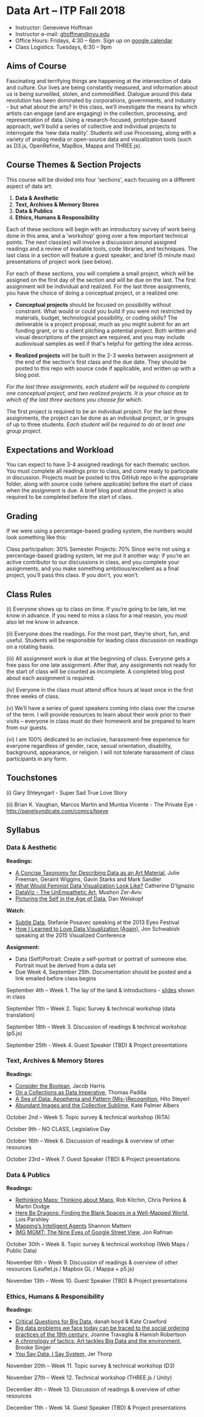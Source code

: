 # Data Art –  ITP Fall 2018

* Instructor: Genevieve Hoffman
* Instructor e-mail: ghoffman@nyu.edu
* Office Hours: Fridays, 4:30 – 6pm. Sign up on [google calendar](https://calendar.google.com/calendar/selfsched?sstoken=UU1URHpmUlVpc1JyfGRlZmF1bHR8ZmQ4YjEyYjA2M2NjZTc0MjM0OGU0YmMzZDQ3OWU5Yzk)
* Class Logistics: Tuesdays, 6:30 – 9pm 

## Aims of Course

Fascinating and terrifying things are happening at the intersection of data and culture. Our lives are being constantly measured, and information about us is being surveilled, stolen, and commodified. Dialogue around this data revolution has been dominated by corporations, governments, and industry - but what about the arts? In this class, we’ll investigate the means by which artists can engage (and are engaging) in the collection, processing, and representation of data. Using a research-focused, prototype-based approach, we’ll build a series of collective and individual projects to interrogate the ‘new data reality’. Students will use Processing, along with a variety of analog media or open-source data and visualization tools (such as D3.js, OpenRefine, MapBox, Mappa and THREE.js).

## Course Themes & Section Projects

This course will be divided into four 'sections', each focusing on a different aspect of data art:

1. **Data & Aesthetic**
2. **Text, Archives & Memory Stores**
3. **Data & Publics**
4. **Ethics, Humans & Responsibility**

Each of these sections will begin with an introductory survey of work being done in this area, and a 'workshop' going over a few important technical points. The next class(es) will involve a discussion around assigned readings and a review of available tools, code libraries, and techniques. The last class in a section will feature a guest speaker, and brief (5 minute max) presentations of project work (see below).

For each of these sections, you will complete a small project, which will be assigned on the first day of the section and will be due on the last. The first assignment will be individual and realized. For the last three assignments, you have the choice of doing a conceptual project, or a realized one:

* **Conceptual projects** should be focused on possibility without constraint. What would or could you build if you were not restricted by materials, budget, technological possibility, or coding skills? The deliverable is a project proposal, much as you might submit for an art funding grant, or to a client pitching a potential project. Both written and visual descriptions of the project are required, and you may include audiovisual samples as well if that's helpful for getting the idea across. 

* **Realized projects** will be built in the 2-3 weeks between assignment at the end of the section's first class and the due date. They should be posted to this repo with source code if applicable, and written up with a blog post.

*For the last three assignments, each student will be required to complete one conceptual project, and two realized projects. It is your choice as to which of the last three sections you choose for which.*

The first project is required to be an individual project. For the last three assignments, the project can be done as an individual project, or in groups of up to three students. *Each student will be required to do at least one group project.*

## Expectations and Workload

You can expect to have 3-4 assigned readings for each thematic section. You must complete all readings prior to class, and come ready to participate in discussion. Projects must be posted to this GitHub repo in the appropriate folder, along with source code (where applicable) before the start of class when the assignment is due. A brief blog post about the project is also required to be completed before the start of class. 

## Grading

If we were using a percentage-based grading system, the numbers would look something like this:

Class participation: 30%
Semester Projects: 70%
Since we’re not using a percentage-based grading system, let me put it another way: if you’re an active contributor to our discussions in class, and you complete your assignments, and you make something ambitious/excellent as a final project, you’ll pass this class. If you don’t, you won’t.

## Class Rules

(i) Everyone shows up to class on time. If you’re going to be late, let me know in advance. If you need to miss a class for a real reason, you must also let me know in advance.

(ii) Everyone does the readings. For the most part, they’re short, fun, and useful. Students will be responsible for leading class discussion on readings on a rotating basis.

(iii) All assignment work is due at the beginning of class. Everyone gets a free pass for one late assignment. After that, any assignments not ready for the start of class will be counted as incomplete. A completed blog post about each assignment is required.

(iv) Everyone in the class must attend office hours at least once in the first three weeks of class.

(v) We’ll have a series of guest speakers coming into class over the course of the term. I will provide resources to learn about their work prior to their visits – everyone in class must do their homework and be prepared to learn from our guests.

(vi) I am 100% dedicated to an inclusive, harassment-free experience for everyone regardless of gender, race, sexual orientation, disability, background, appearance, or religion. I will not tolerate harassment of class participants in any form.

## Touchstones

(i) Gary Shteyngart - Super Sad True Love Story

(ii) Brian K. Vaughan, Marcos Martin and Muntsa Vicente - The Private Eye - http://panelsyndicate.com/comics/tpeye

## Syllabus

### Data & Aesthetic

**Readings:**
* [A Concise Taxonomy for Describing Data as an Art Material,](http://www.mitpressjournals.org/doi/pdf/10.1162/LEON_a_01414) Julie Freeman, Geraint Wiggins, Gavin Starks and Mark Sandler
* [What Would Feminist Data Visualization Look Like?](https://civic.mit.edu/feminist-data-visualization) Catherine D'Ignazio
* [DataViz - The UnEmpathetic Art,](https://responsibledata.io/dataviz-the-unempathetic-art/) Mushon Zer-Aviv
* [Picturing the Self in the Age of Data,](http://proxy.library.nyu.edu/login?url=http://search.ebscohost.com/login.aspx?direct=true&db=asu&AN=96975438&site=ehost-live) Dan Weiskopf

**Watch:**
* [Subtle Data,](https://vimeo.com/72246588) Stefanie Posavec speaking at the 2013 Eyeo Festival
* [How I Learned to Love Data Visualization (Again),](https://vimeo.com/159297152) Jon Schwabish speaking at the 2015 Visualized Conference

**Assignment:** 
* Data (Self)Portrait: Create a self-portrait or portrait of someone else. Portrait must be derived from a data set
* Due Week 4, September 25th. Documentation should be posted and a link emailed before class begins

September 4th – Week 1. The lay of the land & introductions - [slides](https://drive.google.com/open?id=1kgTB-9lz4qS0vNXsMAGZpL9nSZWpjmgD) shown in class

September 11th – Week 2. Topic Survey & technical workshop (data translation)

September 18th – Week 3. Discussion of readings & technical workshop (p5.js)

September 25th - Week 4. Guest Speaker (TBD) & Project presentations

### Text, Archives & Memory Stores

**Readings:**
* [Consider the Boolean,](https://source.opennews.org/articles/consider-boolean) Jacob Harris
* [On a Collections as Data Imperative,](http://digitalpreservation.gov/meetings/dcs16/tpadilla_OnaCollectionsasDataImperative_final.pdf) Thomas Padilla
* [A Sea of Data: Apophenia and Pattern (Mis-)Recognition,](http://www.e-flux.com/journal/72/60480/a-sea-of-data-apophenia-and-pattern-mis-recognition/) Hito Steyerl
* [Abundant Images and the Collective Sublime,](http://circulationexchange.org/articles/abundantimages.html) Kate Palmer Albers

October 2nd – Week 5. Topic survey & technical workshop (RiTA)

October 9th - NO CLASS, Legislative Day 

October 16th – Week 6. Discussion of readings & overview of other resources

October 23rd – Week 7. Guest Speaker (TBD) & Project presentations

### Data & Publics

**Readings:**

* [Rethinking Maps: Thinking about Maps,](https://makingmaps.files.wordpress.com/2009/08/rethinking_maps_introduction_pageproof.pdf) Rob Kitchin, Chris Perkins & Martin Dodge
* [Here Be Dragons: Finding the Blank Spaces in a Well-Mapped World,](http://www.vqronline.org/essays-articles/2017/01/here-be-dragons) Lois Parshley
* [Mapping’s Intelligent Agents](https://placesjournal.org/article/mappings-intelligent-agents/) Shannon Mattern
* [IMG MGMT: The Nine Eyes of Google Street View,](http://artfcity.com/2009/08/12/img-mgmt-the-nine-eyes-of-google-street-view/) Jon Rafman

October 30th – Week 8. Topic survey & technical workshop (Web Maps / Public Data)

November 6th – Week 9. Discussion of readings & overview of other resources (Leaflet.js / Mapbox GL / Mappa + p5.js)

November 13th – Week 10. Guest Speaker (TBD) & Project presentations

### Ethics, Humans & Responsibility

**Readings:**
* [Critical Questions for Big Data,](https://people.cs.kuleuven.be/~bettina.berendt/teaching/ViennaDH15/boyd_crawford_2012.pdf) danah boyd & Kate Crawford
* [Big data problems we face today can be traced to the social ordering practices of the 19th century,](http://blogs.lse.ac.uk/impactofsocialsciences/2015/10/13/ideological-inheritances-in-the-data-revolution/) Joanne Travaglia & Hamish Robertson
* [A chronology of tactics: Art tackles Big Data and the environment,](http://journals.sagepub.com/doi/abs/10.1177/2053951716665869) Brooke Singer
* [You Say Data, I Say System,](https://hackernoon.com/you-say-data-i-say-system-54e84aa7a421) Jer Thorp

November 20th – Week 11. Topic survey & technical workshop (D3)

November 27th – Week 12. Technical workshop (THREE.js / Unity)

December 4th – Week 13. Discussion of readings & overview of other resources

December 11th - Week 14. Guest Speaker (TBD) & Project presentations
